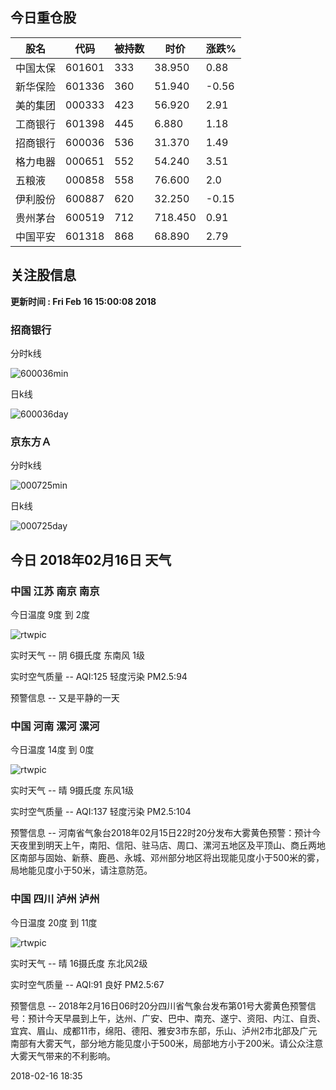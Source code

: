 
## 今日重仓股 

|股名|代码|被持数|时价|涨跌%|
|---|---|---|---|---|
|中国太保|601601|333|38.950|0.88|
|新华保险|601336|360|51.940|-0.56|
|美的集团|000333|423|56.920|2.91|
|工商银行|601398|445|6.880|1.18|
|招商银行|600036|536|31.370|1.49|
|格力电器|000651|552|54.240|3.51|
|五粮液|000858|558|76.600|2.0|
|伊利股份|600887|620|32.250|-0.15|
|贵州茅台|600519|712|718.450|0.91|
|中国平安|601318|868|68.890|2.79|

## 关注股信息
**更新时间 : Fri Feb 16 15:00:08 2018**
### 招商银行 
分时k线

![600036min](http://image.sinajs.cn/newchart/min/n/sh600036.gif)

日k线

![600036day](http://image.sinajs.cn/newchart/daily/n/sh600036.gif)

### 京东方Ａ 
分时k线

![000725min](http://image.sinajs.cn/newchart/min/n/sz000725.gif)

日k线

![000725day](http://image.sinajs.cn/newchart/daily/n/sz000725.gif)
## 今日 2018年02月16日 天气
### 中国 江苏 南京 南京

今日温度 9度 到 2度

![rtwpic](http://app1.showapi.com/weather/icon/night/02.png)

实时天气 -- 阴 6摄氏度 东南风 1级

实时空气质量 -- AQI:125 轻度污染 PM2.5:94

预警信息 -- 又是平静的一天
    
### 中国 河南 漯河 漯河

今日温度 14度 到 0度

![rtwpic](http://app1.showapi.com/weather/icon/night/00.png)

实时天气 -- 晴 9摄氏度 东风1级

实时空气质量 -- AQI:137 轻度污染 PM2.5:104

预警信息 -- 河南省气象台2018年02月15日22时20分发布大雾黄色预警：预计今天夜里到明天上午，南阳、信阳、驻马店、周口、漯河五地区及平顶山、商丘两地区南部与固始、新蔡、鹿邑、永城、邓州部分地区将出现能见度小于500米的雾，局地能见度小于50米，请注意防范。
    
### 中国 四川 泸州 泸州

今日温度 20度 到 11度

![rtwpic](http://app1.showapi.com/weather/icon/day/00.png)

实时天气 -- 晴 16摄氏度 东北风2级

实时空气质量 -- AQI:91 良好 PM2.5:67

预警信息 -- 2018年2月16日06时20分四川省气象台发布第01号大雾黄色预警信号：预计今天早晨到上午，达州、广安、巴中、南充、遂宁、资阳、内江、自贡、宜宾、眉山、成都11市，绵阳、德阳、雅安3市东部，乐山、泸州2市北部及广元南部有大雾天气，部分地方能见度小于500米，局部地方小于200米。请公众注意大雾天气带来的不利影响。
    
2018-02-16 18:35